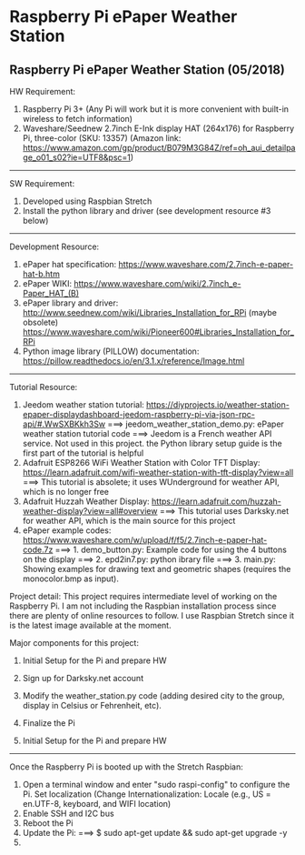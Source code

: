 # Raspberry Pi ePaper Weather Station
Raspberry Pi ePaper Weather Station (05/2018)
--------------------------------------------------------------------------------------------------------------
HW Requirement:
1. Raspberry Pi 3+ (Any Pi will work but it is more convenient with built-in wireless to fetch information)
2. Waveshare/Seednew 2.7inch E-Ink display HAT (264x176) for Raspberry Pi, three-color (SKU: 13357)
(Amazon link: https://www.amazon.com/gp/product/B079M3G84Z/ref=oh_aui_detailpage_o01_s02?ie=UTF8&psc=1)
--------------------------------------------------------------------------------------------------------------
SW Requirement:
1. Developed using Raspbian Stretch
2. Install the python library and driver (see development resource #3 below)
--------------------------------------------------------------------------------------------------------------
Development Resource:
1. ePaper hat specification: https://www.waveshare.com/2.7inch-e-paper-hat-b.htm
2. ePaper WIKI: https://www.waveshare.com/wiki/2.7inch_e-Paper_HAT_(B)
3. ePaper library and driver: http://www.seednew.com/wiki/Libraries_Installation_for_RPi (maybe obsolete)
                              https://www.waveshare.com/wiki/Pioneer600#Libraries_Installation_for_RPi
4. Python image library (PILLOW) documentation: https://pillow.readthedocs.io/en/3.1.x/reference/Image.html
--------------------------------------------------------------------------------------------------------------
Tutorial Resource:
1. Jeedom weather station tutorial: https://diyprojects.io/weather-station-epaper-displaydashboard-jeedom-raspberry-pi-via-json-rpc-api/#.WwSXBKkh3Sw
===> jeedom_weather_station_demo.py: ePaper weather station tutorial code
===> Jeedom is a French weather API service. Not used in this project. the Python library setup guide is the first part of the tutorial is helpful
2. Adafruit ESP8266 WiFi Weather Station with Color TFT Display: https://learn.adafruit.com/wifi-weather-station-with-tft-display?view=all 
===> This tutorial is absolete; it uses WUnderground for weather API, which is no longer free
3. Adafruit Huzzah Weather Display: https://learn.adafruit.com/huzzah-weather-display?view=all#overview
===> This tutorial uses Darksky.net for weather API, which is the main source for this project
4. ePaper example codes: https://www.waveshare.com/w/upload/f/f5/2.7inch-e-paper-hat-code.7z
===> 1. demo_button.py: Example code for using the 4 buttons on the display
===> 2. epd2in7.py: python ibrary file
===> 3. main.py: Showing examples for drawing text and geometric shapes (requires the monocolor.bmp as input).


Project detail:
This project requires intermediate level of working on the Raspberry Pi. I am not including the Raspbian installation process since
there are plenty of online resources to follow. I use Raspbian Stretch since it is the latest image available at the moment.

Major components for this project:
1. Initial Setup for the Pi and prepare HW
2. Sign up for Darksky.net account
3. Modify the weather_station.py code (adding desired city to the group, display in Celsius or Fehrenheit, etc).
4. Finalize the Pi


1. Initial Setup for the Pi and prepare HW
------------------------------------------
Once the Raspberry Pi is booted up with the Stretch Raspbian:
1. Open a terminal window and enter "sudo raspi-config" to configure the Pi. Set localization (Change Internationalization: Locale (e.g., US = en.UTF-8, keyboard, and WIFI location)
2. Enable SSH and I2C bus
3. Reboot the Pi
4. Update the Pi: 
===> $ sudo apt-get update && sudo apt-get upgrade -y
5. 
